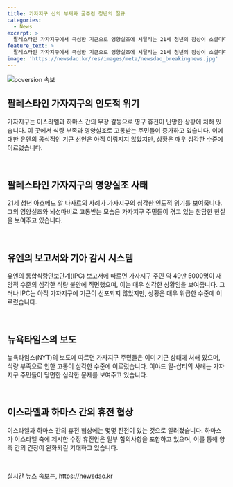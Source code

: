 ```yaml
---
title: 가자지구 신의 부재와 굶주린 청년의 절규
categories:
  - News
excerpt: >
  팔레스타인 가자지구에서 극심한 기근으로 영양실조에 시달리는 21세 청년의 참상이 소셜미디어를 뒤흔들고 있다. 이스라엘과 하마스 간 전쟁으로 고립된 상황에서 가자지구 주민은 식량 부족으로 괴로워하고 있으며, 유엔은 49만 5000명이 심각한 식량 불안에 직면했다고 보고하고 있다. 미국과 카타르를 통해 하마스가 제시한 수정된 휴전안에 대한 중재와 협상이 진전되는 가운데, 앞으로의 상황에 관심이 쏠리고 있다. 뇌성마비를 앓는 청년과 가자지구 주민들의 고통스러운 상황에 대한 인간적인 동정과 지원이 필요하다.
feature_text: >
  팔레스타인 가자지구에서 극심한 기근으로 영양실조에 시달리는 21세 청년의 참상이 소셜미디어를 뒤흔들고 있다. 이스라엘과 하마스 간 전쟁으로 고립된 상황에서 가자지구 주민은 식량 부족으로 괴로워하고 있으며, 유엔은 49만 5000명이 심각한 식량 불안에 직면했다고 보고하고 있다. 미국과 카타르를 통해 하마스가 제시한 수정된 휴전안에 대한 중재와 협상이 진전되는 가운데, 앞으로의 상황에 관심이 쏠리고 있다. 뇌성마비를 앓는 청년과 가자지구 주민들의 고통스러운 상황에 대한 인간적인 동정과 지원이 필요하다.
image: 'https://newsdao.kr/res/images/meta/newsdao_breakingnews.jpg'
---
```


<p><img src="https://newsdao.kr/res/images/meta/newsdao_breakingnews.jpg" alt="pcversion 속보" /></p>

<h2 data-ke-size="size26">팔레스타인 가자지구의 인도적 위기</h2>

<p>가자지구는 이스라엘과 하마스 간의 무장 갈등으로 영구 휴전이 난망한 상황에 처해 있습니다. 이 곳에서 식량 부족과 영양실조로 고통받는 주민들이 증가하고 있습니다. 이에 대한 유엔의 공식적인 기근 선언은 아직 이뤄지지 않았지만, 상황은 매우 심각한 수준에 이르렀습니다.</p>

<p data-ke-size="size16">&nbsp;</p>

<h2 data-ke-size="size24">팔레스타인 가자지구의 영양실조 사태</h2>

<p>21세 청년 아흐메드 알 나자르의 사례가 가자지구의 심각한 인도적 위기를 보여줍니다. 그의 영양실조와 뇌성마비로 고통받는 모습은 가자지구 주민들이 겪고 있는 참담한 현실을 보여주고 있습니다.</p>

<p data-ke-size="size16">&nbsp;</p>

<h2 data-ke-size="size24">유엔의 보고서와 기아 감시 시스템</h2>

<p>유엔의 통합식량안보단계(IPC) 보고서에 따르면 가자지구 주민 약 49만 5000명이 재앙적 수준의 심각한 식량 불안에 직면했으며, 이는 매우 심각한 상황임을 보여줍니다. 그러나 IPC는 아직 가자지구에 기근이 선포되지 않았지만, 상황은 매우 위급한 수준에 이르렀습니다.</p>

<p data-ke-size="size16">&nbsp;</p>

<h2 data-ke-size="size24">뉴욕타임스의 보도</h2>

<p>뉴욕타임스(NYT)의 보도에 따르면 가자지구 주민들은 이미 기근 상태에 처해 있으며, 식량 부족으로 인한 고통이 심각한 수준에 이르렀습니다. 이야드 알-삽티의 사례는 가자지구 주민들이 당면한 심각한 문제를 보여주고 있습니다.</p>

<p data-ke-size="size16">&nbsp;</p>

<h2 data-ke-size="size24">이스라엘과 하마스 간의 휴전 협상</h2>

<p>이스라엘과 하마스 간의 휴전 협상에는 몇몇 진전이 있는 것으로 알려졌습니다. 하마스가 이스라엘 측에 제시한 수정 휴전안은 일부 합의사항을 포함하고 있으며, 이를 통해 양측 간의 긴장이 완화되길 기대하고 있습니다.</p>

<p data-ke-size="size16">&nbsp;</p>
실시간 뉴스 속보는, <a href="https://newsdao.kr" rel="dofollow">https://newsdao.kr</a>


